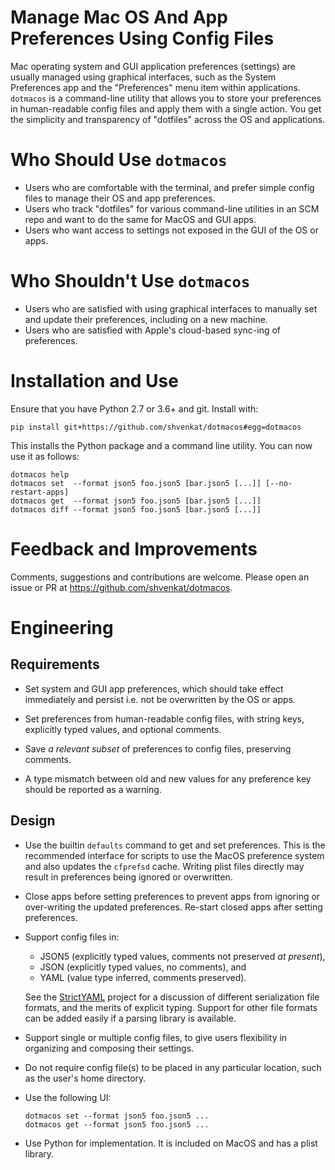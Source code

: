 # Manage Mac OS And App Preferences Using Config Files

Mac operating system and GUI application preferences (settings) are usually
managed using graphical interfaces, such as the System Preferences app and the
"Preferences" menu item within applications. `dotmacos` is a command-line
utility that allows you to store your preferences in human-readable config files
and apply them with a single action. You get the simplicity and transparency of
"dotfiles" across the OS and applications.


# Who Should Use `dotmacos`

  * Users who are comfortable with the terminal, and prefer simple config files
    to manage their OS and app preferences.
  * Users who track "dotfiles" for various command-line utilities in an SCM repo
    and want to do the same for MacOS and GUI apps.
  * Users who want access to settings not exposed in the GUI of the OS or apps.


# Who Shouldn't Use `dotmacos`

  * Users who are satisfied with using graphical interfaces to manually set and
    update their preferences, including on a new machine.
  * Users who are satisfied with Apple's cloud-based sync-ing of preferences.


# Installation and Use

Ensure that you have Python 2.7 or 3.6+ and git. Install with:

    pip install git+https://github.com/shvenkat/dotmacos#egg=dotmacos

This installs the Python package and a command line utility. You can now use it
as follows:

    dotmacos help
    dotmacos set  --format json5 foo.json5 [bar.json5 [...]] [--no-restart-apps]
    dotmacos get  --format json5 foo.json5 [bar.json5 [...]]
    dotmacos diff --format json5 foo.json5 [bar.json5 [...]]


# Feedback and Improvements

Comments, suggestions and contributions are welcome. Please open an issue or PR
at https://github.com/shvenkat/dotmacos.


# Engineering

## Requirements

  * Set system and GUI app preferences, which should take effect immediately and
    persist i.e. not be overwritten by the OS or apps.

  * Set preferences from human-readable config files, with string keys,
    explicitly typed values, and optional comments.

  * Save _a relevant subset_ of preferences to config files, preserving
    comments.

  * A type mismatch between old and new values for any preference key should be
    reported as a warning.

## Design

  * Use the builtin `defaults` command to get and set preferences. This is the
    recommended interface for scripts to use the MacOS preference system and
    also updates the `cfprefsd` cache. Writing plist files directly may result
    in preferences being ignored or overwritten.

  * Close apps before setting preferences to prevent apps from ignoring or
    over-writing the updated preferences. Re-start closed apps after setting
    preferences.

  * Support config files in:
      * JSON5 (explicitly typed values, comments not preserved _at present_),
      * JSON (explicitly typed values, no comments), and
      * YAML (value type inferred, comments preserved).

    See the [StrictYAML][strictyaml] project for a discussion of different
    serialization file formats, and the merits of explicit typing. Support for
    other file formats can be added easily if a parsing library is available.

    [strictyaml]: https://github.com/crdoconnor/strictyaml

  * Support single or multiple config files, to give users flexibility in
    organizing and composing their settings.

  * Do not require config file(s) to be placed in any particular location, such
    as the user's home directory.

  * Use the following UI:

        dotmacos set --format json5 foo.json5 ...
        dotmacos get --format json5 foo.json5 ...

  * Use Python for implementation. It is included on MacOS and has a plist
    library.
